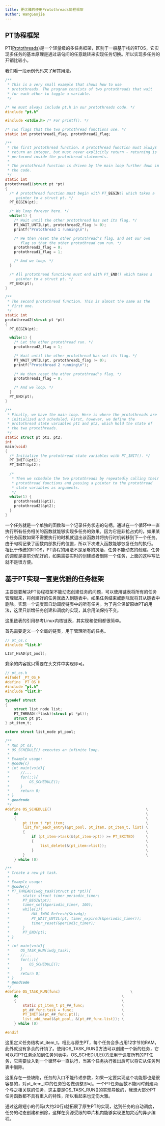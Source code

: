 ```yaml
---
title: 更优雅的使用Protothreads协程框架
author: WangGaojie
---
```

## PT协程框架
PT([Protothreads](https://github.com/gburd/pt))是一个轻量级的多任务框架，区别于一般基于栈的RTOS，它实现多任务的基本原理是通过语句间的任意跳转来实现任务切换。所以实现多任务的开销比较小。

我们看一段示例代码来了解其用法。
```c
/**
 * This is a very small example that shows how to use
 * protothreads. The program consists of two protothreads that wait
 * for each other to toggle a variable.
 */

/* We must always include pt.h in our protothreads code. */
#include "pt.h"

#include <stdio.h> /* For printf(). */

/* Two flags that the two protothread functions use. */
static int protothread1_flag, protothread2_flag;

/**
 * The first protothread function. A protothread function must always
 * return an integer, but must never explicitly return - returning is
 * performed inside the protothread statements.
 *
 * The protothread function is driven by the main loop further down in
 * the code.
 */
static int
protothread1(struct pt *pt)
{
  /* A protothread function must begin with PT_BEGIN() which takes a
     pointer to a struct pt. */
  PT_BEGIN(pt);

  /* We loop forever here. */
  while(1) {
    /* Wait until the other protothread has set its flag. */
    PT_WAIT_UNTIL(pt, protothread2_flag != 0);
    printf("Protothread 1 running\n");

    /* We then reset the other protothread's flag, and set our own
       flag so that the other protothread can run. */
    protothread2_flag = 0;
    protothread1_flag = 1;

    /* And we loop. */
  }

  /* All protothread functions must end with PT_END() which takes a
     pointer to a struct pt. */
  PT_END(pt);
}

/**
 * The second protothread function. This is almost the same as the
 * first one.
 */
static int
protothread2(struct pt *pt)
{
  PT_BEGIN(pt);

  while(1) {
    /* Let the other protothread run. */
    protothread2_flag = 1;

    /* Wait until the other protothread has set its flag. */
    PT_WAIT_UNTIL(pt, protothread1_flag != 0);
    printf("Protothread 2 running\n");
    
    /* We then reset the other protothread's flag. */
    protothread1_flag = 0;

    /* And we loop. */
  }
  PT_END(pt);
}

/**
 * Finally, we have the main loop. Here is where the protothreads are
 * initialized and scheduled. First, however, we define the
 * protothread state variables pt1 and pt2, which hold the state of
 * the two protothreads.
 */
static struct pt pt1, pt2;
int
main(void)
{
  /* Initialize the protothread state variables with PT_INIT(). */
  PT_INIT(&pt1);
  PT_INIT(&pt2);
  
  /*
   * Then we schedule the two protothreads by repeatedly calling their
   * protothread functions and passing a pointer to the protothread
   * state variables as arguments.
   */
  while(1) {
    protothread1(&pt1);
    protothread2(&pt2);
  }
}
```
一个任务就是一个单独的函数和一个记录任务状态的句柄。通过在一个循环中一直执行所有任务相关的函数就能够实现多任务的效果，因为它是非抢占式的，如果某个任务函数如果不需要执行的时机就退出该函数并将执行时机转移到下一个任务。由于句柄记录了函数内部执行的位置，所以下次进入函数能够恢复任务的执行。
相比于传统的RTOS，PT协程的用法不是足够的灵活，任务不能动态的创建，任务的调度是提前分配好的，如果需要实时的创建或者删除一个任务，上面的这种写法就不是很方便。

## 基于PT实现一套更优雅的任务框架
主要是要解决PT协程框架不能动态创建任务的问题，可以使用链表将所有的任务管理起来，将创建好的任务就放入到链表中，如果任务结束或删除就将其从链表中删除。实现一个调度器自动调度链表中的所有任务。为了完全保留原始PT的用法，这里只新增任务创建和调度的实现，其余用法保持不变。

这里链表的引用参考Linux内核链表，其实现和使用都很简单。

首先需要定义一个全局的链表，用于管理所有的任务。
```c
// pt_os.c
#include "list.h"

LIST_HEAD(pt_pool);
```

剩余的内容就只需要在头文件中实现即可。
```c
// pt_os.h
#ifndef _PT_OS_H
#define _PT_OS_H
#include "pt.h"
#include "list.h"

typedef struct
{
    struct list_node list;
    PT_THREAD((*task)(struct pt *pt));
    struct pt pt;
} pt_item_t;

extern struct list_node pt_pool;

/**
 * Run pt os.
 * OS_SCHEDULE() executes an infinite loop.
 * 
 * Example usage:
 * @code{c}
 * int main(void){
 *     //...
 *     for(;;){
 *         OS_SCHEDULE();
 *     }
 *     return 0;
 * }
 * @endcode
 */
#define OS_SCHEDULE()                                           \
    do                                                          \
    {                                                           \
        pt_item_t *pt_item;                                     \
        list_for_each_entry(&pt_pool, pt_item, pt_item_t, list) \
        {                                                       \
            if (pt_item->task(&(pt_item->pt)) >= PT_EXITED)     \
            {                                                   \
                list_delete(&(pt_item->list));                  \
            }                                                   \
        }                                                       \
    } while (0)

/** 
 * Create a new pt task.
 * 
 * Example usage:
 * @code{c}
 * PT_THREAD(iwdg_task(struct pt *pt)){
 *      static struct timer periodic_timer;
 *      PT_BEGIN(pt);
 *      timer_set(&periodic_timer, 100);
 *      while(1){
 *          HAL_IWDG_Refresh(&hiwdg);
 *          PT_WAIT_UNTIL(pt, timer_expired(&periodic_timer));
 *          timer_reset(&periodic_timer);
 *      }
 *      PT_END(pt);
 * }
 * 
 * int main(void){
 *     OS_TASK_RUN(iwdg_task);
 *     //...
 *     for(;;){
 *         OS_SCHEDULE();
 *     }
 *     return 0;
 * }
 * @endcode
 */
#define OS_TASK_RUN(func)                                \
    do                                               \
    {                                                \
        static pt_item_t pt_##_func;                 \
        pt_##_func.task = func;                      \
        PT_INIT(&(pt_##_func.pt));                   \
        list_add_head(&pt_pool, &(pt_##_func.list)); \
    } while (0)

#endif
```

这里定义任务结构pt_item_t，相比与原生PT，每个任务会多占用12字节的RAM，此外就没有多余的开销了。使用OS_TASK_RUN()方法可以创建一个新的任务，它可以将PT任务添加到任务列表中。OS_SCHEDULE()方法用于调度所有的PT任务，它需要放入到一个循环中一直执行，当某个任务执行推出后可以将它从任务列表中删除。

这里存在一些缺陷，任务的入口不能传递参数，如果一定要实现这个功能那也是很容易的，对pt_item_t中的任务签名做调整即可。一个PT任务函数不能同时创建两个与之相关联的任务，这主要是OS_TASK_RUN()的实现导致的，我想大部分PT任务函数都不具有重入的特性，所以看起来也无伤大雅。

通过这段短小的代码(大约20行)就拓展了原生PT的实现，达到任务的自动调度，任务的动态创建和删除，这样在资源受限的单片机内能够实现更加灵活的异步编程。

